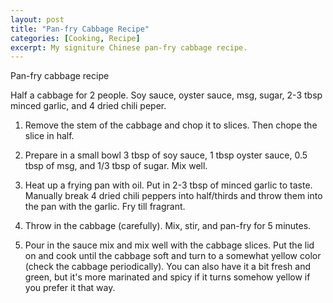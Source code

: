 ```yaml
---
layout: post
title: "Pan-fry Cabbage Recipe"
categories: [Cooking, Recipe]
excerpt: My signiture Chinese pan-fry cabbage recipe.
---
```


Pan-fry cabbage recipe

Half a cabbage for 2 people. Soy sauce, oyster sauce, msg, sugar, 2-3 tbsp minced garlic, and 4 dried chili peper.

1. Remove the stem of the cabbage and chop it to slices. Then chope the slice in half.

2. Prepare in a small bowl 3 tbsp of soy sauce, 1 tbsp oyster sauce, 0.5 tbsp of msg, and 1/3 tbsp of sugar. Mix well.

3. Heat up a frying pan with oil. Put in 2-3 tbsp of minced garlic to taste. Manually break 4 dried chili peppers into half/thirds and throw them into the pan with the garlic. Fry till fragrant.

4. Throw in the cabbage (carefully). Mix, stir, and pan-fry for 5 minutes.

5. Pour in the sauce mix and mix well with the cabbage slices. Put the lid on and cook until the cabbage soft and turn to a somewhat yellow color (check the cabbage periodically). You can also have it a bit fresh and green, but it's more marinated and spicy if it turns somehow yellow if you prefer it that way.
